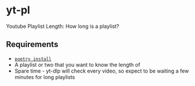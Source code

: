 # yt-pl
Youtube Playlist Length: How long is a playlist?

## Requirements

- [`poetry install`](https://python-poetry.org/)
- A playlist or two that you want to know the length of
- Spare time - yt-dlp will check every video, so expect to be waiting a few minutes for long playlists
